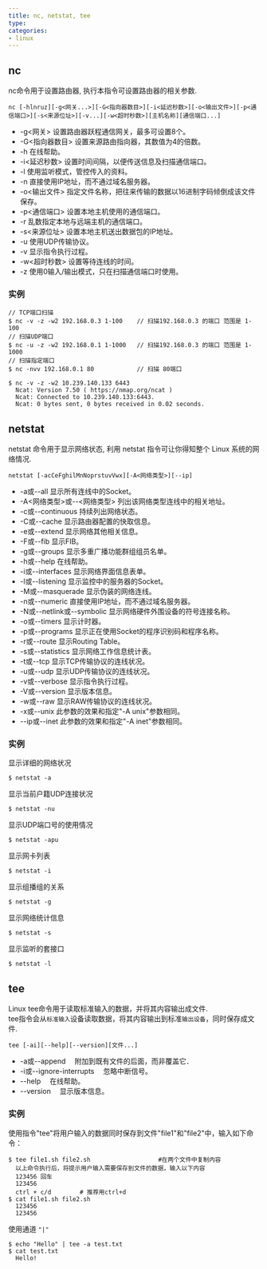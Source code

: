 ```yaml
---
title: nc, netstat, tee
type: 
categories:
- linux
---
```


## **nc**
nc命令用于设置路由器, 执行本指令可设置路由器的相关参数.  

	nc [-hlnruz][-g<网关...>][-G<指向器数目>][-i<延迟秒数>][-o<输出文件>][-p<通信端口>][-s<来源位址>][-v...][-w<超时秒数>][主机名称][通信端口...]
 * -g<网关> 设置路由器跃程通信网关，最多可设置8个。
 * -G<指向器数目> 设置来源路由指向器，其数值为4的倍数。
 * -h 在线帮助。
 * -i<延迟秒数> 设置时间间隔，以便传送信息及扫描通信端口。
 * -l 使用监听模式，管控传入的资料。
 * -n 直接使用IP地址，而不通过域名服务器。
 * -o<输出文件> 指定文件名称，把往来传输的数据以16进制字码倾倒成该文件保存。
 * -p<通信端口> 设置本地主机使用的通信端口。
 * -r 乱数指定本地与远端主机的通信端口。
 * -s<来源位址> 设置本地主机送出数据包的IP地址。
 * -u 使用UDP传输协议。
 * -v 显示指令执行过程。
 * -w<超时秒数> 设置等待连线的时间。
 * -z 使用0输入/输出模式，只在扫描通信端口时使用。
### **实例**
	// TCP端口扫描
	$ nc -v -z -w2 192.168.0.3 1-100	// 扫描192.168.0.3 的端口 范围是 1-100
	// 扫描UDP端口
	$ nc -u -z -w2 192.168.0.1 1-1000	// 扫描192.168.0.3 的端口 范围是 1-1000
	// 扫描指定端口
	$ nc -nvv 192.168.0.1 80 			// 扫描 80端口

	$ nc -v -z -w2 10.239.140.133 6443
	  Ncat: Version 7.50 ( https://nmap.org/ncat )
	  Ncat: Connected to 10.239.140.133:6443.
	  Ncat: 0 bytes sent, 0 bytes received in 0.02 seconds.

## **netstat**
netstat 命令用于显示网络状态, 利用 netstat 指令可让你得知整个 Linux 系统的网络情况.  

	netstat [-acCeFghilMnNoprstuvVwx][-A<网络类型>][--ip]
 * -a或--all 显示所有连线中的Socket。
 * -A<网络类型>或--<网络类型> 列出该网络类型连线中的相关地址。
 * -c或--continuous 持续列出网络状态。
 * -C或--cache 显示路由器配置的快取信息。
 * -e或--extend 显示网络其他相关信息。
 * -F或--fib 显示FIB。
 * -g或--groups 显示多重广播功能群组组员名单。
 * -h或--help 在线帮助。
 * -i或--interfaces 显示网络界面信息表单。
 * -l或--listening 显示监控中的服务器的Socket。
 * -M或--masquerade 显示伪装的网络连线。
 * -n或--numeric 直接使用IP地址，而不通过域名服务器。
 * -N或--netlink或--symbolic 显示网络硬件外围设备的符号连接名称。
 * -o或--timers 显示计时器。
 * -p或--programs 显示正在使用Socket的程序识别码和程序名称。
 * -r或--route 显示Routing Table。
 * -s或--statistics 显示网络工作信息统计表。
 * -t或--tcp 显示TCP传输协议的连线状况。
 * -u或--udp 显示UDP传输协议的连线状况。
 * -v或--verbose 显示指令执行过程。
 * -V或--version 显示版本信息。
 * -w或--raw 显示RAW传输协议的连线状况。
 * -x或--unix 此参数的效果和指定"-A unix"参数相同。
 * --ip或--inet 此参数的效果和指定"-A inet"参数相同。
### **实例**
显示详细的网络状况

	$ netstat -a
显示当前户籍UDP连接状况

	$ netstat -nu
显示UDP端口号的使用情况

	$ netstat -apu
显示网卡列表

	$ netstat -i
显示组播组的关系

	$ netstat -g
显示网络统计信息

	$ netstat -s
显示监听的套接口

	$ netstat -l

## **tee**
Linux tee命令用于读取标准输入的数据，并将其内容输出成文件.  
tee指令会从`标准输入`设备读取数据，将其内容输出到标准`输出设备`，同时保存成文件.  

	tee [-ai][--help][--version][文件...]
 * -a或--append 　附加到既有文件的后面，而非覆盖它．
 * -i或--ignore-interrupts 　忽略中断信号。
 * --help 　在线帮助。
 * --version 　显示版本信息。

### **实例**
使用指令"tee"将用户输入的数据同时保存到文件"file1"和"file2"中，输入如下命令：

	$ tee file1.sh file2.sh                   #在两个文件中复制内容 
	  以上命令执行后，将提示用户输入需要保存到文件的数据，输入以下内容
	  123456 回车
	  123456
	  ctrl + c/d		# 推荐用ctrl+d
	$ cat file1.sh file2.sh
	  123456
	  123456
使用通道 `"|"`

	$ echo "Hello" | tee -a test.txt
	$ cat test.txt
	  Hello!



